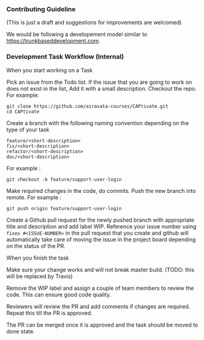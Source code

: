 ### Contributing Guideline

(This is just a draft and suggestions for improvements are welcomed)

We would be following a developement model similar to https://trunkbaseddevelopment.com.

### Development Task Workflow (Internal)

When you start working on a Task

Pick an issue from the Todo list. If the issue that you are going to work on does not exist in the list, Add it with a small description.
Checkout the repo.
For example:

```
git clone https://github.com/airavata-courses/CAPtivate.git
cd CAPtivate
```

Create a branch with the following naming convention depending on the type of your task

```
feature/<short-description>
fix/<short-description>
refactor/<short-description>
doc/<short-description>
```

For example :

```
git checkout -b feature/support-user-login
```

Make required changes in the code, do commits.
Push the new branch into remote.
For example :

```
git push origin feature/support-user-login
```

Create a Github pull request for the newly pushed branch with appropriate title and description and add label WIP.
Reference your issue number using `fixes #<ISSUE-NUMBER>`  in the pull request that you create and github will automatically take care of moving the issue in the project board depending on the status of the PR.

When you finish the task

Make sure your change works and will not break master build. (TODO: this will be replaced by Travis)

Remove the WIP label and assign a couple of team members to review the code. This can ensure good code quality.

Reviewers will review the PR and add comments if changes are required. Repeat this till the PR is approved.

The PR can be merged once it is approved and the task should be moved to done state.
